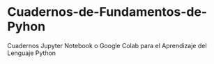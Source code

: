 # Cuadernos-de-Fundamentos-de-Pyhon
Cuadernos Jupyter Notebook o Google Colab para el Aprendizaje del Lenguaje Python
